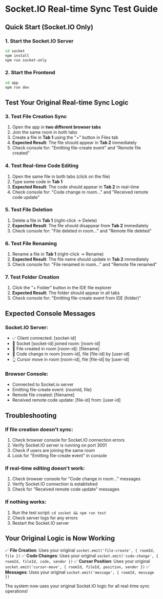 # Socket.IO Real-time Sync Test Guide

## Quick Start (Socket.IO Only)

### 1. Start the Socket.IO Server
```bash
cd socket
npm install
npm run socket-only
```

### 2. Start the Frontend
```bash
cd app
npm run dev
```

## Test Your Original Real-time Sync Logic

### 3. Test File Creation Sync
1. Open the app in **two different browser tabs**
2. Join the same room in both tabs
3. Create a file in **Tab 1** using the "+" button in Files tab
4. **Expected Result**: The file should appear in **Tab 2** immediately
5. Check console for: "Emitting file-create event" and "Remote file created"

### 4. Test Real-time Code Editing
1. Open the same file in both tabs (click on the file)
2. Type some code in **Tab 1**
3. **Expected Result**: The code should appear in **Tab 2** in real-time
4. Check console for: "Code change in room..." and "Received remote code update"

### 5. Test File Deletion
1. Delete a file in **Tab 1** (right-click → Delete)
2. **Expected Result**: The file should disappear from **Tab 2** immediately
3. Check console for: "File deleted in room..." and "Remote file deleted"

### 6. Test File Renaming
1. Rename a file in **Tab 1** (right-click → Rename)
2. **Expected Result**: The file name should update in **Tab 2** immediately
3. Check console for: "File renamed in room..." and "Remote file renamed"

### 7. Test Folder Creation
1. Click the "+ Folder" button in the IDE file explorer
2. **Expected Result**: The folder should appear in all tabs
3. Check console for: "Emitting file-create event from IDE (folder)"

## Expected Console Messages

### Socket.IO Server:
- ✅ Client connected: [socket-id]
- 👥 Socket [socket-id] joined room: [room-id]
- 📄 File created in room [room-id]: [filename]
- 📝 Code change in room [room-id], file [file-id] by [user-id]
- 👆 Cursor move in room [room-id], file [file-id] by [user-id]

### Browser Console:
- Connected to Socket.io server
- Emitting file-create event: {roomId, file}
- Remote file created: [filename]
- Received remote code update: [file-id] from: [user-id]

## Troubleshooting

### If file creation doesn't sync:
1. Check browser console for Socket.IO connection errors
2. Verify Socket.IO server is running on port 3001
3. Check if users are joining the same room
4. Look for "Emitting file-create event" in console

### If real-time editing doesn't work:
1. Check browser console for "Code change in room..." messages
2. Verify Socket.IO connection is established
3. Check for "Received remote code update" messages

### If nothing works:
1. Run the test script: `cd socket && npm run test`
2. Check server logs for any errors
3. Restart the Socket.IO server

## Your Original Logic is Now Working

✅ **File Creation**: Uses your original `socket.emit('file-create', { roomId, file })`
✅ **Code Changes**: Uses your original `socket.emit('code-change', { roomId, fileId, code, sender })`
✅ **Cursor Position**: Uses your original `socket.emit('cursor-move', { roomId, fileId, position, sender })`
✅ **Messages**: Uses your original `socket.emit('message', { roomId, message })`

The system now uses your original Socket.IO logic for all real-time sync operations! 